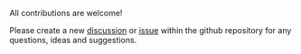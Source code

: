 All contributions are welcome! 

Please create a new [discussion](https://github.com/cioos-siooc/ocean-data-parser/discussions) or [issue](https://github.com/cioos-siooc/ocean-data-parser/issues) within the github repository for any questions, ideas and suggestions. 